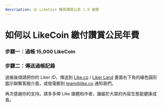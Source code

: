 ```yaml
---
description: 以 LikeCoin 購買讚賞公民 1.0 會籍
---
```


# 如何以 LikeCoin 繳付讚賞公民年費

### 步驟一：過帳 15,000 LikeCoin 



### 步驟二：傳送過帳記錄

過帳後煩請把你的 Liker ID，傳送到 [Like.co](https://like.co/) / [Liker Land](https://liker.land/) 畫面右下角的緣色圓形圖示聯繫客服介面，或發電郵到 [team@like.co](mailto:team@like.co) 通知我們。

再次感謝你的支持。請多多俾 Like 媒體和作者，讓屬於大眾的內容生態能健康成長。

